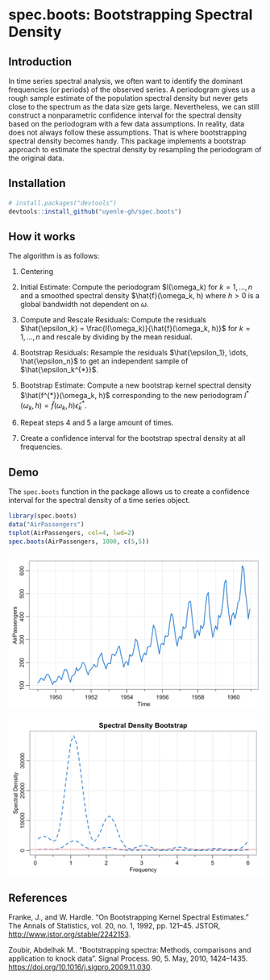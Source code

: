 # spec.boots: Bootstrapping Spectral Density 

## Introduction 

In time series spectral analysis, we often want to identify the dominant frequencies (or periods) of the observed series. A periodogram gives us a rough sample estimate of the population spectral density but never gets close to the spectrum as the data size gets large. Nevertheless, we can still construct a nonparametric confidence interval for the spectral density based on the periodogram with a few data assumptions. In reality, data does not always follow these assumptions. That is where bootstrapping spectral density becomes handy. This package implements a bootstrap approach to estimate the spectral density by resampling the periodogram of the original data. 

## Installation 

``` r
# install.packages("devtools")
devtools::install_github("uyenle-gh/spec.boots")
```

## How it works 

The algorithm is as follows: 

1. Centering 

2. Initial Estimate: Compute the periodogram $I(\omega_k) for $k=1, \dots, n$ and a smoothed spectral density $\hat{f}(\omega_k, h) where $h > 0$ is a global bandwidth not dependent on $\omega$.

3. Compute and Rescale Residuals: Compute the residuals $\hat{\epsilon_k} = \frac{I(\omega_k)}{\hat{f}(\omega_k, h)}$ for $k = 1, \dots, n$ and rescale by dividing by the mean residual.

4. Bootstrap Residuals: Resample the residuals $\hat{\epsilon_1}, \dots, \hat{\epsilon_n}$ to get an independent sample of $\hat{\epsilon_k^{*}}$. 

5. Bootstrap Estimate: Compute a new bootstrap kernel spectral density $\hat{f^{*}}(\omega_k, h)$ corresponding to the new periodogram $I^*(\omega_k, h) = \hat{f}(\omega_k, h) \hat{\epsilon}_k^*$. 

6. Repeat steps 4 and 5 a large amount of times. 

7. Create a confidence interval for the bootstrap spectral density at all frequencies. 

## Demo

The `spec.boots` function in the package allows us to create a confidence interval for the spectral density of a time series object. 

``` r 
library(spec.boots)
data("AirPassengers")
tsplot(AirPassengers, col=4, lwd=2)
spec.boots(AirPassengers, 1000, c(5,5))
```

![AirPassengers](img/AirPassengers.png)

![Bootstrap Spectrum](img/AirPassengersSpec.png)

## References

Franke, J., and W. Hardle. “On Bootstrapping Kernel Spectral Estimates.” The Annals of Statistics, vol. 20, no. 1, 1992, pp. 121–45. JSTOR, http://www.jstor.org/stable/2242153.

Zoubir, Abdelhak M.. “Bootstrapping spectra: Methods, comparisons and application to knock data”. Signal Process. 90, 5. May, 2010, 1424–1435. https://doi.org/10.1016/j.sigpro.2009.11.030.
